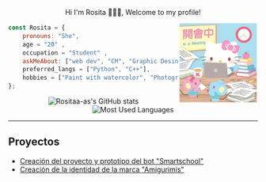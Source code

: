 <!--![Rosa avila sandoval](https://user-images.githubusercontent.com/99160117/182512755-96b90bbc-7b0c-4fe8-a59d-fa38b3628faa.png) -->

<p align="center"> Hi I'm Rosita 👋👩‍💻, Welcome to my profile!</p>


<img align="right" width=160 src="/img/icon.jpg">

```javascript
const Rosita = {
    pronouns: "She",
    age = "20" ,
    occupation = "Student" ,
    askMeAbout: ["web dev", "CM", "Graphic Desing", "game"],
    preferred_langs = ["Python", "C++"],
    hobbies = ["Paint with watercolor", "Photography"],
};
```
<p align="center"><img alt="Rositaa-as's GitHub stats" height=170 src="https://github-readme-stats.vercel.app/api?username=rositaa-as&show_icons=true&theme=synthwave"><img alt="Most Used Languages" height=170 src="https://github-readme-stats.vercel.app/api/top-langs/?username=rositaa-as&layout=compact&theme=synthwave"></p>

 ****
 ## Proyectos
 
 * [Creación del proyecto y prototipo del bot "Smartschool"](https://github.com/rositaa-as/Smartschool)
 * [Creación de la identidad de la marca "Amigurimis"](https://github.com/rositaa-as/Amigurimis)

<!--**rositaa-as/rositaa-as** is a ✨ _special_ ✨ repository because its `README.md` (this file) appears on your GitHub profile.

Here are some ideas to get you started:

- 🔭 I’m currently working on ...
- 🌱 I’m currently learning ...
- 👯 I’m looking to collaborate on ...
- 🤔 I’m looking for help with ...
- 💬 Ask me about ...
- 📫 How to reach me: ...
- 😄 Pronouns: ...
- ⚡ Fun fact: ...
technologies: {
        frontEnd: {
            js: ["Vue", "React", "Angular"],
            css: ["bootstrap", "sass"]
        },
        backEnd: ["Java", "PHP"],
        databases: ["MySql", "oracle"],
-->
